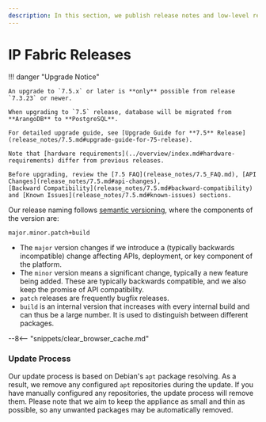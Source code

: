 ```yaml
---
description: In this section, we publish release notes and low-level release notes of IP Fabric.
---
```


# IP Fabric Releases

!!! danger "Upgrade Notice"

    An upgrade to `7.5.x` or later is **only** possible from release `7.3.23` or newer.

    When upgrading to `7.5` release, database will be migrated from **ArangoDB** to **PostgreSQL**.

    For detailed upgrade guide, see [Upgrade Guide for **7.5** Release](release_notes/7.5.md#upgrade-guide-for-75-release).

    Note that [hardware requirements](../overview/index.md#hardware-requirements) differ from previous releases.

    Before upgrading, review the [7.5 FAQ](release_notes/7.5_FAQ.md), [API Changes](release_notes/7.5.md#api-changes),
    [Backward Compatibility](release_notes/7.5.md#backward-compatibility) and [Known Issues](release_notes/7.5.md#known-issues) sections.

Our release naming follows [semantic versioning](https://semver.org/), where
the components of the version are:

```
major.minor.patch+build
```

- The `major` version changes if we introduce a (typically backwards
  incompatible) change affecting APIs, deployment, or key component of the
  platform.
- The `minor` version means a significant change, typically a new feature being
  added. These are typically backwards compatible, and we also keep the promise
  of API compatibility.
- `patch` releases are frequently bugfix releases.
- `build` is an internal version that increases with every internal build and
  can thus be a large number. It is used to distinguish between different
  packages.

--8<-- "snippets/clear_browser_cache.md"

### Update Process

Our update process is based on Debian's `apt` package resolving. As a result, we
remove any configured `apt` repositories during the update. If you have manually
configured any repositories, the update process will remove them. Please note
that we aim to keep the appliance as small and thin as possible, so any
unwanted packages may be automatically removed.
